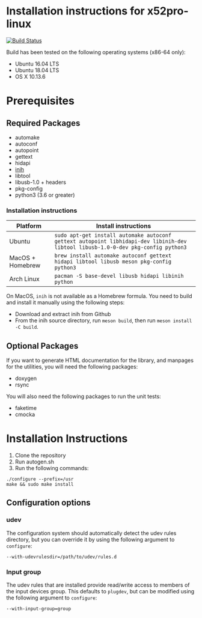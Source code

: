 Installation instructions for x52pro-linux
==========================================

[![Build Status](https://www.travis-ci.org/nirenjan/x52pro-linux.svg?branch=master)](https://www.travis-ci.org/nirenjan/x52pro-linux)

Build has been tested on the following operating systems (x86-64 only):

* Ubuntu 16.04 LTS
* Ubuntu 18.04 LTS
* OS X 10.13.6

# Prerequisites

## Required Packages

* automake
* autoconf
* autopoint
* gettext
* hidapi
* [inih](https://github.com/benhoyt/inih)
* libtool
* libusb-1.0 + headers
* pkg-config
* python3 (3.6 or greater)

### Installation instructions

| Platform | Install instructions |
| -------- | -------------------- |
| Ubuntu   | `sudo apt-get install automake autoconf gettext autopoint libhidapi-dev libinih-dev libtool libusb-1.0-0-dev pkg-config python3` |
| MacOS + Homebrew  | `brew install automake autoconf gettext hidapi libtool libusb meson pkg-config python3` |
| Arch Linux | `pacman -S base-devel libusb hidapi libinih python` |

On MacOS, `inih` is not available as a Homebrew formula. You need to build and
install it manually using the following steps:

* Download and extract inih from Github
* From the inih source directory, run `meson build`, then run `meson install -C
  build`.

## Optional Packages

If you want to generate HTML documentation for the library, and manpages for
the utilities, you will need the following packages:

* doxygen
* rsync

You will also need the following packages to run the unit tests:

* faketime
* cmocka

# Installation Instructions

1. Clone the repository
2. Run autogen.sh
3. Run the following commands:
```
./configure --prefix=/usr
make && sudo make install
```

## Configuration options

### udev

The configuration system should automatically detect the udev rules directory,
but you can override it by using the following argument to `configure`:

```
--with-udevrulesdir=/path/to/udev/rules.d
```

### Input group

The udev rules that are installed provide read/write access to members of the
input devices group. This defaults to `plugdev`, but can be modified using
the following argument to `configure`:

```
--with-input-group=group
```
